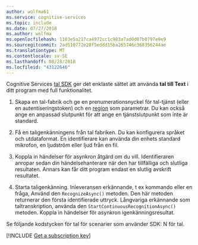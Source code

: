 ```yaml
---
author: wolfma61
ms.service: cognitive-services
ms.topic: include
ms.date: 07/27/2018
ms.author: wolfma
ms.openlocfilehash: 1103e5a217ca4972cc1c983a7ad0d07b0797e9e9
ms.sourcegitcommit: 2ad510772e28f5eddd15ba265746c368356244ae
ms.translationtype: MT
ms.contentlocale: sv-SE
ms.lasthandoff: 08/28/2018
ms.locfileid: "43122646"
---
```

<!-- N.B. no header, no intents here, language-agnostic -->

Cognitive Services [tal SDK](~/articles/cognitive-services/speech-service/speech-sdk.md) ger det enklaste sättet att använda **tal till Text** i ditt program med full funktionalitet.

1. Skapa en tal-fabrik och ge en prenumerationsnyckel för tal-tjänst (eller en autentiseringstoken) och en [region](~/articles/cognitive-services/speech-service/regions.md) som parametrar. Du kan också ange en anpassad slutpunkt för att ange en tjänstslutpunkt som inte är standard.

1. Få en taligenkänningens från tal fabriken. Du kan konfigurera språket och utdataformat. En identifierare kan använda din enhets standard mikrofon, en ljudström eller ljud från en fil.

1. Koppla in händelser för asynkron åtgärd om du vill. Identifieraren anropar sedan din händelsehanterare när den har tillfälliga och slutliga resultaten. Annars kan får ditt program endast en slutlig avskrift resultatet.

1. Starta taligenkänning. Inleveransen erkännande, t ex kommando eller en fråga, Använd den `RecognizeAsync()` metoden. Den här metoden returnerar den första identifierade uttryck. Långvariga erkännande som taltranskription, använda den `StartContinuousRecognitionAsync()` metoden. Koppla in händelser för asynkron igenkänningsresultat.

Se följande kodstycken för tal för scenarier som använder SDK: N för tal.

[!INCLUDE [Get a subscription key](cognitive-services-speech-service-get-subscription-key.md)]
